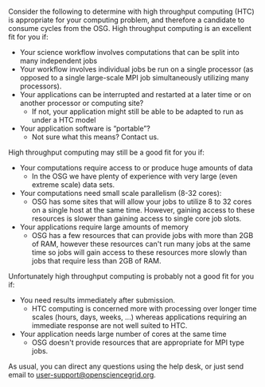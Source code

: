 [title]: - "Is high throughput computing for you?"

Consider the following to determine with high throughput computing (HTC) is
appropriate for your computing problem, and therefore a candidate to consume
cycles from the OSG.  High throughput computing is an excellent fit for you if:

-   Your science workflow involves computations that can be split into many
    independent jobs
-   Your workflow involves individual jobs be run on a single processor (as opposed to a single
    large-scale MPI job simultaneously utilizing many processors).
-   Your applications can be interrupted and restarted at a later time or on
    another processor or computing site?
    -   If not, your application might still be able to be adapted to run as under a HTC model
-   Your application software is “portable”?
    -   Not sure what this means? Contact us.  

High throughput computing may still be a good fit for you if:
-   Your computations require access to or produce huge amounts of data
    -   In the OSG we have plenty of experience with very large (even extreme
        scale) data sets.
-   Your computations need small scale parallelism (8-32 cores):
    -   OSG has some sites that will allow your jobs to utilize 8 to 32 cores on a single 
        host at the same time.  However, gaining access to these resources is slower than 
        gaining access to single core job slots.
-   Your applications require large amounts of memory
    -   OSG has a few resources that can provide jobs with more than 2GB of RAM, however
        these resources can't run many jobs at the same time so jobs will gain access to 
        these resources more slowly than jobs that require less than 2GB of RAM.

Unfortunately high throughput computing is probably not a good fit for you if:
-   You need results immediately after submission.
    -   HTC computing is concerned more with processing over longer time scales
        (hours, days, weeks, ...) whereas applications requiring an immediate
        response are not well suited to HTC. 
-   Your application needs large number of cores at the same time
    -   OSG doesn't provide resources that are appropriate for MPI type jobs.  



As usual, you can direct any questions using the help desk, or just send email
to [user-support@opensciencegrid.org](mailto:support@opensciencegrid.org).
